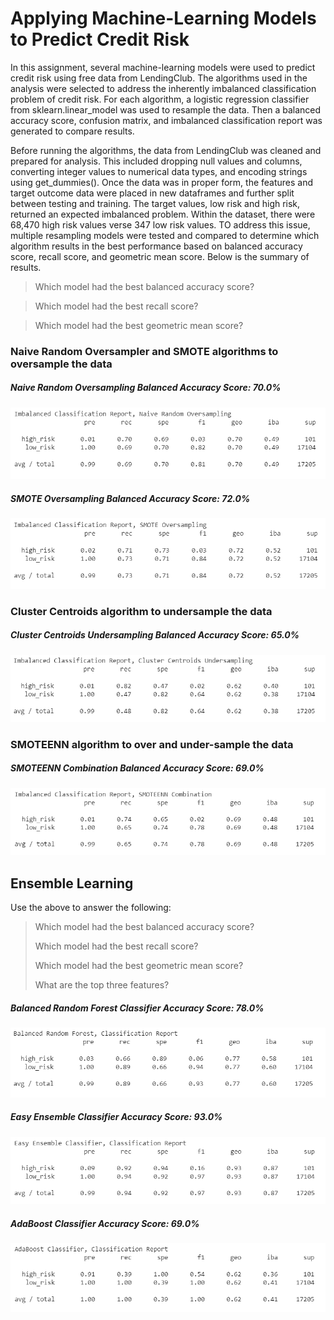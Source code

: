 # Applying Machine-Learning Models to Predict Credit Risk 

In this assignment, several machine-learning models were used to predict credit risk using free data from LendingClub. The algorithms used in the analysis were selected to address the inherently imbalanced classification problem of credit risk. For each algorithm, a logistic regression classifier from sklearn.linear_model was used to resample the data. Then a balanced accuracy score, confusion matrix, and imbalanced classification report was generated to compare results. 

Before running the algorithms, the data from LendingClub was cleaned and prepared for analysis. This included dropping null values and columns, converting integer values to numerical data types, and encoding strings using get_dummies(). Once the data was in proper form, the features and target outcome data were placed in new dataframes and further split between testing and training. The target values, low risk and high risk, returned an expected imbalanced problem. Within the dataset, there were 68,470 high risk values verse 347 low risk values. TO address this issue, multiple resampling models were tested and compared to determine which algorithm results in the best performance based on balanced accuracy score, recall score, and geometric mean score.  Below is the summary of results. 

> Which model had the best balanced accuracy score?

> Which model had the best recall score?

> Which model had the best geometric mean score?

### Naive Random Oversampler and SMOTE algorithms to oversample the data 

##### Naive Random Oversampling Balanced Accuracy Score: 70.0%

![naive](naive.png)

##### SMOTE Oversampling Balanced Accuracy Score: 72.0%

![smote](smote.png)


### Cluster Centroids algorithm to undersample the data 

##### Cluster Centroids Undersampling Balanced Accuracy Score: 65.0%

![cluster](cluster.png)


### SMOTEENN algorithm to over and under-sample the data 

##### SMOTEENN Combination Balanced Accuracy Score: 69.0%

![smoteenn](smoteenn.png)


## Ensemble Learning


Use the above to answer the following:

> Which model had the best balanced accuracy score?
>
> Which model had the best recall score?
>
> Which model had the best geometric mean score?
>
> What are the top three features?

##### Balanced Random Forest Classifier Accuracy Score: 78.0%

![forest](forester.png)

##### Easy Ensemble Classifier Accuracy Score: 93.0%

![easy](easy.png)
##### AdaBoost Classifier Accuracy Score: 69.0%

![ada](ada.png)

